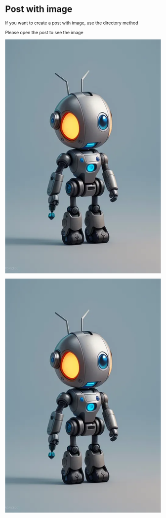 [ID]: # (5d5217f2-c796-4372-8779-aa909f320f41)
[DATE]: # (2024-02-12 23:02:00.000)
[AUTHOR]: # (thiago)
[TAGS]: # (rust post-with_image)
# Post with image
If you want to create a post with image, use the directory method

Please open the post to see the image

![](robot.webp)

<!-- more -->

![](robot.webp)
